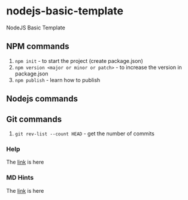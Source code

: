 # nodejs-basic-template
NodeJS Basic Template

## NPM commands
1. `npm init` - to start the project (create package.json)
2. `npm version <major or minor or patch>` - to increase the version in package.json
3. `npm publish` - learn how to publish

## Nodejs commands


## Git commands
1. `git rev-list --count HEAD` - get the number of commits

### Help
The [link](https://www.wolfe.id.au/2014/02/01/getting-a-new-node-project-started-with-npm/ "hint") is here

### MD Hints
The [link](https://github.com/fletcher/MultiMarkdown/blob/master/Documentation/Markdown%20Syntax.md/ "MD Hints") is here

